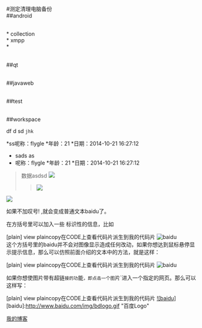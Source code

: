 #测定清理电脑备份
<br>##android

<br>* collection
<br>* xmpp
<br>* 

<br>##qt

<br>##javaweb

<br>##test

<br>##workspace

   df d sd `jhk`




*ss呢称：flygle
*年龄：21
*日期：2014-10-21 16:27:12
* sads as
 * 呢称：flygle
    *年龄：21
     *日期：2014-10-21 16:27:12
     
     
     
>数据asdsd  ![](http://www.baidu.com/img/bdlogo.gif)  
>>![](http://www.baidu.com/img/bdlogo.gif)  

![](http://www.baidu.com/img/bdlogo.gif)  


如果不加叹号! ,就会变成普通文本baidu了。

在方括号里可以加入一些 标识性的信息，比如

[plain] view plaincopy在CODE上查看代码片派生到我的代码片 
![baidu](http://www.baidu.com/img/bdlogo.gif)  
这个方括号里的baidu并不会对图像显示造成任何改动，如果你想达到鼠标悬停显示提示信息，那么可以仿照前面介绍的文本中的方法，就是这样：

[plain] view plaincopy在CODE上查看代码片派生到我的代码片 
![baidu](http://www.baidu.com/img/bdlogo.gif "百度logo")  


如果你想使图片带有超链`接的功`能`，即点击一个图`片`进入一个指定的网页。那么可以这样写：

[plain] view plaincopy在CODE上查看代码片派生到我的代码片 
[![baidu]](http://baidu.com)  
[baidu]:http://www.baidu.com/img/bdlogo.gif "百度Logo"  






[我的博客](http://blog.csdn.net/r4w2y6 "yaya")  
